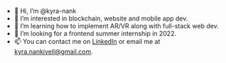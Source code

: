- 👋 Hi, I’m @kyra-nank
- 👀 I’m interested in blockchain, website and mobile app dev.
- 🌱 I’m learning how to implement AR/VR along with full-stack web dev.
- 💞️ I’m looking for a frontend summer internship in 2022.
- 📫 You can contact me on [LinkedIn](https://www.linkedin.com/in/kyranank/) or email me at kyra.nankivell@gmail.com.

<!---
kyra-nank/kyra-nank is a ✨ special ✨ repository because its `README.md` (this file) appears on your GitHub profile.
You can click the Preview link to take a look at your changes.
--->
